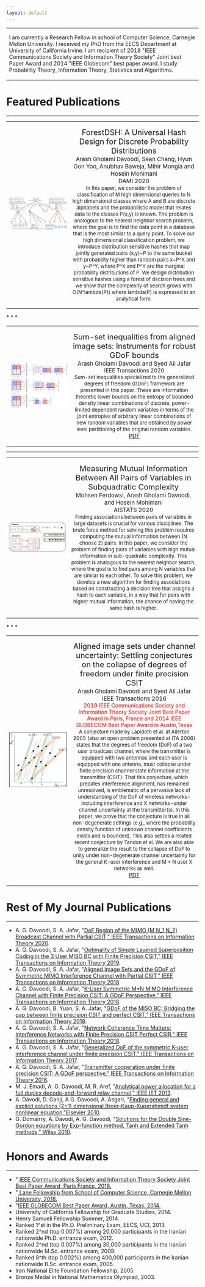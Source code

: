 ```yaml
---
layout: default
---
```

<div class="menu-container noselect">
   <table class="content-table">
      <tr>
        <td>
          <p class="text right-align text-large add-top-margin" style="width:100%;">
              I am currently a Research Fellow in school of Computer Science, Carnegie Mellon University. I received my PhD from the EECS Department at University of California Irvine. I am recipient of 2018 "IEEE Communications Society and Information Theory Society" Joint best Paper Award and 2014 "IEEE Globecom" best paper award. I study Probability Theory, Information Theory, Statistics and Algorithms.
          </p>
        </td>
      </tr>
   </table>
</div>




# Featured Publications
* * *

<div class="menu-container noselect">
   <table class="content-table">
    <col width="500px" />
    <col width="800px" />
      <tr>
        <td>
          <img class="left-align image noselect" src="/images/figgg.png" width="1000">
        </td>
        <td>
          <p class="text right-align text-large add-top-margin" align="center">
            <font style="font-size:20px">ForestDSH: A Universal Hash Design for Discrete Probability Distributions</font><br>
            <font style="font-size:15px">Arash Gholami Davoodi, Sean Chang, Hyun Gon Yoo, Anubhav Baweja, Mihir Mongia and Hosein Mohimani<br>
            DAMI 2020</font><br>
            <font style="font-size:13px">In this paper, we consider the problem of classification of M high dimensional queries to N high dimensional classes  where A and B are discrete alphabets and the probabilistic model that relates data to the classes P(x,y) is known. The problem is analogous to the  nearest neighbor search problem, where the goal is to find the data point in a database that is the most similar to a query point. To solve our high dimensional classification problem, we introduce distribution sensitive hashes that map jointly generated pairs (x,y)~P  to the same bucket with probability higher than random pairs x~P^X and y~P^Y, where  P^X and P^Y are the marginal probability distributions of P. We design distribution sensitive hashes using a forest of decision trees and we show that the complexity of search grows with O(N^lambda(P)) where lambda(P) is expressed in an analytical form.  </font><br>
<font style="font-size:15px"> </font>
          </p>
        </td>
      </tr>
   </table>
</div>
* * *

<div class="menu-container noselect">
   <table class="content-table">
    <col width="500px" />
    <col width="800px" />
      <tr>
        <td>
          <img class="left-align image noselect" src="/images/figs.png" width="1000">
        </td>
        <td>
          <p class="text right-align text-large add-top-margin" style="width:100%;" align="center">
            <font style="font-size:20px">Sum-set inequalities from aligned image sets: Instruments for robust GDoF bounds </font><br>
            <font style="font-size:15px">Arash Gholami Davoodi and Syed Ali Jafar</font><br>
              IEEE Transactions 2020<br>
            <font style="font-size:13px">Sum-set inequalities specialized to the generalized degrees of freedom (GDoF)
framework are presented in this paper. These are information theoretic lower bounds on the entropy of bounded density
linear combinations of discrete, power-limited dependent random variables in terms of the joint
entropies of arbitrary linear combinations of new random variables that are obtained by power
level partitioning of the original random variables. </font><br>
<font style="font-size:15px"> <a href="https://arxiv.org/pdf/1703.01168.pdf">PDF</a> </font>
          </p>
        </td>
      </tr>
   </table>
</div>

* * *

<div class="menu-container noselect">
   <table class="content-table">
    <col width="500px" />
    <col width="800px" />
      <tr>
        <td>
          <img class="left-align image noselect" src="/images/Model.png" width="1000">
        </td>
        <td>
          <p class="text right-align text-large add-top-margin" align="center">
            <font style="font-size:20px">Measuring Mutual Information Between All Pairs of Variables in Subquadratic Complexity</font><br>
            <font style="font-size:15px">Mohsen Ferdowsi, Arash Gholami Davoodi,  and Hosein Mohimani<br>
            AISTATS 2020</font><br>
            <font style="font-size:13px">Finding associations between pairs of variables in large datasets is crucial for various disciplines. The brute force method for solving this problem requires computing the mutual information between (N choose 2) pairs. In this paper, we consider the problem of finding pairs of variables with high mutual information in sub-quadratic complexity. This problem is analogous to the nearest neighbor search, where the goal is to find pairs
among N variables that are similar to each other. To solve this problem, we develop a
new algorithm for finding associations based on constructing a decision tree that assigns a
hash to each variable, in a way that for pairs with higher mutual information, the chance
of having the same hash is higher. </font><br>
<font style="font-size:15px"> </font>
          </p>
        </td>
      </tr>
   </table>
</div>
* * *
<div class="menu-container noselect">
   <table class="content-table">
    <col width="500px" />
    <col width="800px" />
      <tr>
        <td>
          <img class="left-align image noselect" src="/images/ALS.png" width="1000">
        </td>
        <td>
          <p class="text cright-align text-large add-top-margin" style="width:100%;" align="center">
              <font style="font-size:20px">Aligned image sets under channel uncertainty: Settling conjectures on the collapse of degrees of freedom under finite precision CSIT </font><br>
              <font style="font-size:15px">Arash Gholami Davoodi and Syed Ali Jafar<br>
                 IEEE Transactions 2016</font><br>
              <font style="color:red;"> 2019 IEEE Communications Society and Information Theory Society Joint Best Paper Award in Paris, France and 2014 IEEE GLOBECOM Best Paper Award in Austin,Texas </font><br> 
               <font style="font-size:13px">A conjecture made by Lapidoth et al. at Allerton 2005 (also an open problem presented at ITA 2006) states that the degrees of freedom (DoF) of a two user broadcast channel, where the transmitter is equipped with two antennas and each user is equipped with one antenna, must collapse under finite precision channel state information at the transmitter (CSIT). That this conjecture, which predates interference alignment, has remained unresolved, is emblematic of a pervasive lack of understanding of the DoF of wireless networks-including interference and X networks-under channel uncertainty at the transmitter(s). In this paper, we prove that the conjecture is true in all non-degenerate settings (e.g., where the probability density function of unknown channel coefficients exists and is bounded). This also settles a related recent conjecture by Tandon et al. We are also able to generalize the result to the collapse of DoF to unity under non-degenerate channel uncertainty for the general K-user interference and M × N user X networks as well. </font><br>
             <a href="https://ieeexplore.ieee.org/abstract/document/7502087"><font style="font-size:15px">PDF</font></a>
           </p>  
         </td>
      </tr>
   </table>
</div>


# Rest of My Journal Publications
* * *

<ul>
  <li>A. G. Davoodi, S. A. Jafar, "<a href="https://ieeexplore.ieee.org/abstract/document/8849793">DoF Region of the MIMO (M,N_1,N_2) Broadcast Channel with Partial CSIT," IEEE Transactions on Information Theory 2020</a>. </li>
  <li>A. G. Davoodi, S. A. Jafar, "<a href="https://ieeexplore.ieee.org/abstract/document/8756112">Optimality of Simple Layered Superposition Coding in the 3 User MISO BC with Finite Precision CSIT," IEEE Transactions on Information Theory 2019</a>. </li>
  <li>A. G. Davoodi, S. A. Jafar, "<a href="https://ieeexplore.ieee.org/abstract/document/8478408">Aligned Image Sets and the GDoF of Symmetric MIMO Interference Channel with Partial CSIT," IEEE Transactions on Information Theory 2018</a>. </li>
     <li>A. G. Davoodi, S. A. Jafar, "<a href="https://ieeexplore.ieee.org/abstract/document/8409477">K-User Symmetric M*N MIMO Interference Channel with Finite Precision CSIT: A GDoF Perspective," IEEE Transactions on Information Theory 2018</a>. </li>
     <li>A. G. Davoodi, B. Yuan, S. A. Jafar, "<a href="http://ieeexplore.ieee.org/stamp/stamp.jsp?arnumber=7541508&tag=1">GDoF of the MISO BC: Bridging the gap between finite precision CSIT and perfect CSIT," IEEE Transactions on Information Theory 2018</a>. </li>
     <li>A. G. Davoodi, S. A. Jafar, "<a href="https://ieeexplore.ieee.org/abstract/document/8360458">Network Coherence Time Matters: Interference Networks with Finite Precision CSIT Perfect CSIR," IEEE Transactions on Information Theory 2018</a>. </li>
   <li>A. G. Davoodi, S. A. Jafar, "<a href="https://ieeexplore.ieee.org/abstract/document/7541510">Generalized DoF of the symmetric K-user interference channel under finite precision CSIT," IEEE Transactions on Information Theory 2017</a>. </li>
      <li>A. G. Davoodi, S. A. Jafar, "<a href="https://ieeexplore.ieee.org/abstract/document/7604114">Transmitter cooperation under finite precision CSIT: A GDoF perspective," IEEE Transactions on Information Theory 2016</a>. </li>
   <li>M. J. Emadi, A. G. Davoodi, M. R. Aref, "<a href="https://ieeexplore.ieee.org/abstract/document/6555770">Analytical power allocation for a full duplex decode-and-forward relay channel," IEEE IET 2013</a>. </li>
   <li>A. Davodi, D. Ganji, A G. Davoodi, A. Asgari, "<a href="https://www.sciencedirect.com/science/article/abs/pii/S0096300309005359">Finding general and explicit solutions (2+1) dimensional Broer-Kaup-Kupershmidt system nonlinear equation,"Elsevier 2010</a>. </li>
   <li>G. Domairry, A. Davodi, A. G. Davoodi, "<a href="https://onlinelibrary.wiley.com/doi/abs/10.1002/num.20440">Solutions for the Double Sine-Gordon equations by Exp-function method, Tanh and Extended Tanh methods," Wiley 2010</a>. </li>
</ul>

# Honors and Awards
* * *

<ul>
 <li> "<a href="https://ieeexplore.ieee.org/abstract/document/8581557"> IEEE Communications Society and Information Theory Society Joint Best Paper Award, Paris France, 2018.</a> </li>
<li>"<a href="http://www.cbd.cmu.edu/directory/fellows/current-lane-fellows/"> Lane Fellowship from School of Computer Science, Carnegie Mellon University, 2018.</a></li>
<li>"<a href="http://engineering.uci.edu/news/2015/1/engineering-professors-and-graduate-students-win-ieee-best-paper-awards">IEEE GLOBECOM Best Paper Award, Austin, Texas, 2014.</a></li>
<li>University of California Fellowship for Graduate Studies, 2014.</li>
<li>Henry Samueli Fellowship Summer, 2014.</li>
<li>Ranked 1^st in the Ph.D. Preliminary Exam, EECS, UCI, 2013.</li>
<li>Ranked 2^nd (top 0.007%) among 20,000 participants in the Iranian nationwide Ph.D. entrance exam, 2012.</li>
<li>Ranked 2^nd (top 0.007%) among 30,000 participants in the Iranian nationwide M.Sc. entrance exam, 2009.</li>
<li>Ranked  8^th (top 0.002%) among 400,000 participants in the Iranian nationwide B.Sc. entrance exam, 2005.</li>
<li>Iran National Elite Foundation Fellowship, 2005.</li>
<li>Bronze Medal in National Mathematics Olympiad, 2003.</li>

</ul>


